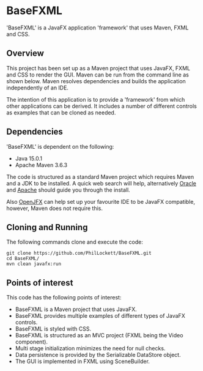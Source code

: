 # BaseFXML

'BaseFXML' is a JavaFX application 'framework' that uses Maven, FXML and CSS.

## Overview
This project has been set up as a Maven project that uses JavaFX, FXML and 
CSS to render the GUI. Maven can be run from the command line as shown below.
Maven resolves dependencies and builds the application independently of an IDE.

The intention of this application is to provide a 'framework' from which other
applications can be derived. It includes a number of different controls as 
examples that can be cloned as needed.

## Dependencies
'BaseFXML' is dependent on the following:

  * Java 15.0.1
  * Apache Maven 3.6.3

The code is structured as a standard Maven project which requires Maven and a 
JDK to be installed. A quick web search will help, alternatively
[Oracle](https://www.java.com/en/download/) and 
[Apache](https://maven.apache.org/install.html) should guide you through the
install.

Also [OpenJFX](https://openjfx.io/openjfx-docs/) can help set up your 
favourite IDE to be JavaFX compatible, however, Maven does not require this.

## Cloning and Running
The following commands clone and execute the code:

	git clone https://github.com/PhilLockett/BaseFXML.git
	cd BaseFXML/
	mvn clean javafx:run

## Points of interest
This code has the following points of interest:

  * BaseFXML is a Maven project that uses JavaFX.
  * BaseFXML provides multiple examples of different types of JavaFX controls.
  * BaseFXML is styled with CSS.
  * BaseFXML is structured as an MVC project (FXML being the Video component).
  * Multi stage initialization minimizes the need for null checks. 
  * Data persistence is provided by the Serializable DataStore object.
  * The GUI is implemented in FXML using SceneBuilder.
